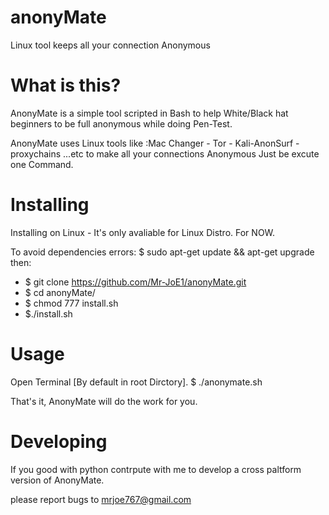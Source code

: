 # anonyMate
Linux tool keeps all your connection Anonymous

# What is this?
AnonyMate is a simple tool scripted in Bash to help White/Black hat beginners 
to be full anonymous while doing Pen-Test.

AnonyMate uses Linux tools like :Mac Changer - Tor - Kali-AnonSurf -proxychains ...etc
to make all your connections Anonymous Just be excute one Command.

# Installing
Installing on Linux - It's only avaliable for Linux Distro. For NOW.

To avoid dependencies errors: $ sudo apt-get update && apt-get upgrade
then:
- $ git clone https://github.com/Mr-JoE1/anonyMate.git
- $ cd anonyMate/
- $ chmod 777 install.sh
- $./install.sh

# Usage
Open Terminal [By default in root Dirctory].
$ ./anonymate.sh 

That's it, AnonyMate will do the work for you.

# Developing 
If you good with python 
contrpute  with me to develop a cross paltform version of AnonyMate.

please report bugs to mrjoe767@gmail.com

